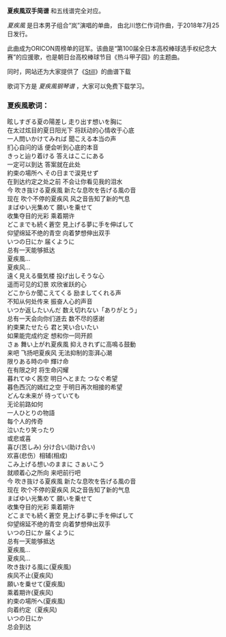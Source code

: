 

**夏疾風双手简谱** 和五线谱完全对应。

_夏疾風_ 是日本男子组合“岚”演唱的单曲， 由北川悠仁作词作曲，于2018年7月25日发行。

此曲成为ORICON周榜单的冠军。该曲是“第100届全日本高校棒球选手权纪念大赛”的应援歌，也是朝日台高校棒球节目《热斗甲子园》的主题曲。

同时，网站还为大家提供了《[Still](Music-4334-Still-岚.html "Still")》的曲谱下载

歌词下方是 _夏疾風钢琴谱_ ，大家可以免费下载学习。

### 夏疾風歌词：

眩しすぎる夏の陽差し 走り出す想いを胸に  
在太过炫目的夏日阳光下 将跃动的心情收于心底  
一人問いかけてみれば 聞こえる本当の声  
扪心自问的话 便会听到心底的本音  
きっと辿り着ける 答えはここにある  
一定可以到达 答案就在此处  
約束の場所へ その日まで涙見せず  
在到达约定之处之前 不会让你看见我的泪水  
今 吹き抜ける夏疾風 新たな息吹を告げる風の音  
现在 吹个不停的夏疾风 风之音告知了新的气息  
まばゆい光集めて 願いを乗せて  
收集夺目的光彩 乘着期许  
どこまでも続く蒼空 見上げる夢に手を伸ばして  
仰望绵延不绝的青空 向着梦想伸出双手  
いつの日にか 届くように  
总有一天能够抵达  
夏疾風…  
夏疾风…  
遠く見える蜃気楼 投げ出しそうな心  
遥而可见的幻景 欢欣雀跃的心  
どこからか聞こえてくる 励ましてくれる声  
不知从何处传来 振奋人心的声音  
いつか返したいんだ 数え切れない「ありがとう」  
总有一天会向你们道去 数不尽的感谢  
約束果たせたら 君と笑い合いたい  
如果能完成约定 想和你一同开颜  
さぁ 舞い上がれ夏疾風 抑えきれずに高鳴る鼓動  
来吧 飞扬吧夏疾风 无法抑制的澎湃心潮  
限りある時の中 輝け命  
在有限之时 将生命闪耀  
暮れてゆく茜空 明日へとまた つなぐ希望  
暮色西沉的嫣红之空 于明日再次相接的希望  
どんな未来が 待っていても  
无论前路如何  
一人ひとりの物語  
每个人的传奇  
泣いたり笑ったり  
或悲或喜  
喜び(苦しみ) 分け合い(助け合い)  
欢喜(悲伤）相辅(相成)  
こみ上げる想いのままに さぁいこう  
就顺着心之所向 来吧前行吧  
今 吹き抜ける夏疾風 新たな息吹を告げる風の音  
现在 吹个不停的夏疾风 风之音告知了新的气息  
まばゆい光集めて 願いを乗せて  
收集夺目的光彩 乘着期许  
どこまでも続く蒼空 見上げる夢に手を伸ばして  
仰望绵延不绝的青空 向着梦想伸出双手  
いつの日にか 届くように  
总有一天能够抵达  
夏疾風…  
夏疾风…  
吹き抜ける風に(夏疾風)  
疾风不止(夏疾风)  
願いを乗せて(夏疾風)  
乘着期许(夏疾风)  
約束の場所へ(夏疾風)  
向着约定（夏疾风)  
いつの日にか  
总会到达

